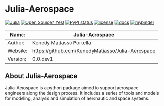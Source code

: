 # Julia-Aerospace
[![Julia](https://badgen.net/badge/Language/Julia/green?icon)](https://julialang.org/)
[![Open Source? Yes!](https://badgen.net/badge/Open%20Source%20%3F/Yes%21/green?icon=github)](https://github.com/Naereen/badges/)
[![PyPI status](https://img.shields.io/pypi/status/ansicolortags.svg)](https://pypi.python.org/pypi/ansicolortags/)
[![license](https://img.shields.io/badge/license-MIT-blue.svg?style=flat-square)](https://github.com/KenedyMatiasso/PyAAT/blob/main/LICENSE)
[![docs](https://img.shields.io/badge/docs-latest-brightgreen.svg?style=flat-square)](https://pypi.org/project/PyAAT/#description)
[![mybinder](https://mybinder.org/badge.svg)](https://mybinder.org/v2/gh/KenedyMatiasso/PyAAT/3e355dbb77a3db0cfaef2a0a941bc9f79cfb32ed)

| Name:         |Julia-Aerospace|
|---------------|-----------|
| Author:       |Kenedy Matiasso Portella|
| Website:      |https://github.com/KenedyMatiasso/Julia-Aerospace|
| Version:      |0.0.dev1|

## About Julia-Aerospace

Julia-Aerospace is a python package aimed to support aerospace engineers along the design process. It includes a series of tools and models for modeling, analysis and simulation of aeronautic and space systems.
